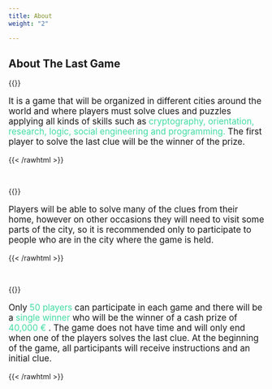 ```yaml
---
title: About
weight: "2"

---
```

## About The Last Game

{{<rawhtml >}}

<cc style="font-size: 17px">

It is a game that will be organized in different cities around the world and where players must solve clues and puzzles applying all kinds of skills such as <span style="color:#42DCA3">cryptography, orientation, research, logic, social engineering and programming. </span> The first player to solve the last clue will be the winner of the prize.

</cc>

{{< /rawhtml >}}

 

{{<rawhtml >}}

<cc style="font-size: 17px">

Players will be able to solve many of the clues from their home, however on other occasions they will need to visit some parts of the city, so it is recommended only to participate to people who are in the city where the game is held.

</cc>

{{< /rawhtml >}}

 

{{<rawhtml >}}

<cc style="font-size: 17px">

Only <span style="color:#42DCA3">50 players</span> can participate in each game and there will be a <span style="color:#42DCA3"> single winner </span> who will be the winner of a cash prize of <span style="color:#42DCA3"> 40,000 €</span> . The game does not have time and will only end when one of the players solves the last clue. At the beginning of the game, all participants will receive instructions and an initial clue.

</cc>

{{< /rawhtml >}}

<!---
![Example image](/img/demo.jpg)
\-->